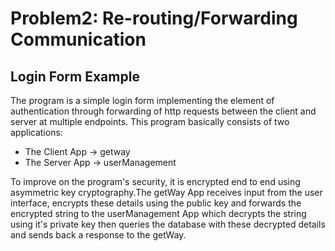 # Problem2: Re-routing/Forwarding Communication
## Login Form Example
The program is a simple login form implementing the element of authentication through forwarding of http requests between the client and server at multiple endpoints. This program basically consists of two applications:
  - The Client App -> getway
  - The Server App -> userManagement  
  
To improve on the program's security, it is encrypted end to end using asymmetric key cryptography.The getWay App receives input from the user interface, encrypts these details using the public key and forwards the encrypted string to the userManagement App which decrypts the string using it's private key then queries the database with these decrypted details and sends back a response to the getWay. 
